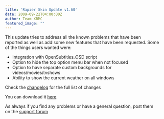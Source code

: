 ```yaml
---
title: 'Rapier Skin Update v1.60'
date: 2009-09-22T04:00:00Z
author: Team XBMC
featured_image: ""
---
```

This update tries to address all the known problems that have been reported as well as add some new features that have been requested. Some of the things users wanted were:

 - Integration with OpenSubtitles\_OSD script  
 - Option to hide the top option menu bar when not focused  
 - Option to have separate custom backgrounds for videos/movies/tvshows  
 - Ability to show the current weather on all windows

 Check the [changelog](/skins/rapier/2) for the full list of changes

 You can download it [here](/article/rapier-30-ready-consumption)

 As always if you find any problems or have a general question, post them on the [support forum](https://forum.kodi.tv/forumdisplay.php?fid=120)

 